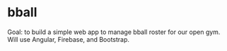 # bball

Goal: to build a simple web app to manage bball roster for our open gym.  Will use Angular, Firebase, and Bootstrap.
